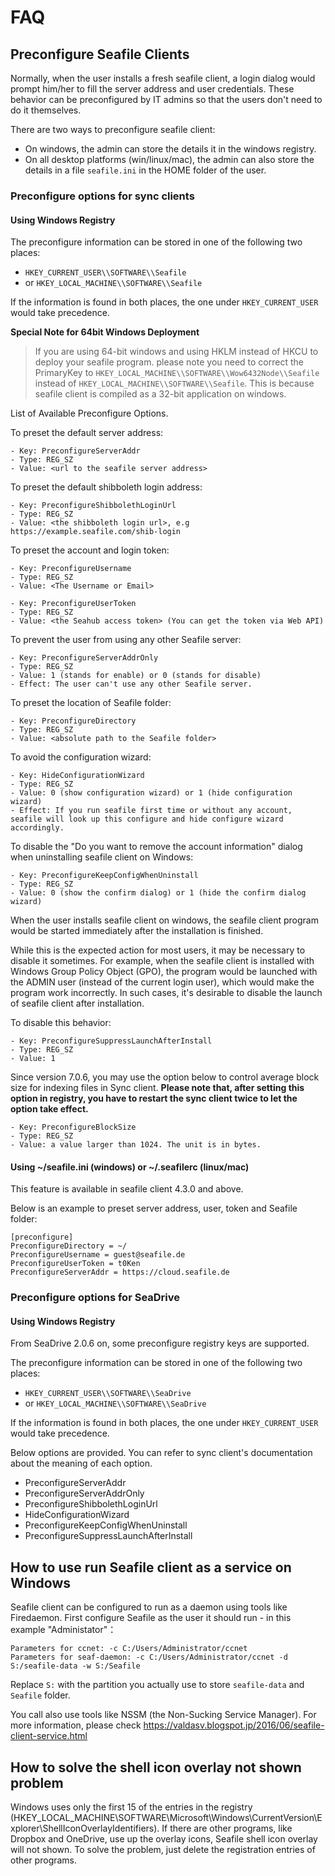 # FAQ

## Preconfigure Seafile Clients

Normally, when the user installs a fresh seafile client, a login dialog would prompt him/her to fill the server address and user credentials. These behavior can be preconfigured by IT admins so that the users don't need to do it themselves.

There are two ways to preconfigure seafile client:

* On windows, the admin can store the details it in the windows registry.
* On all desktop platforms (win/linux/mac), the admin can also store the details in a file `seafile.ini` in the HOME folder of the user.

### Preconfigure options for sync clients

#### Using Windows Registry

The preconfigure information can be stored in one of the following two places:

* `HKEY_CURRENT_USER\\SOFTWARE\\Seafile`
* or `HKEY_LOCAL_MACHINE\\SOFTWARE\\Seafile`

If the information is found in both places, the one under `HKEY_CURRENT_USER` would take precedence.

**Special Note for 64bit Windows Deployment**

> If you are using 64-bit windows and using HKLM instead of HKCU to deploy your seafile program. please note you need to correct the PrimaryKey to `HKEY_LOCAL_MACHINE\\SOFTWARE\\Wow6432Node\\Seafile` instead of `HKEY_LOCAL_MACHINE\\SOFTWARE\\Seafile`. This is because seafile client is compiled as a 32-bit application on windows.

List of Available Preconfigure Options.

To preset the default server address:

```
- Key: PreconfigureServerAddr
- Type: REG_SZ
- Value: <url to the seafile server address>

```

To preset the default shibboleth login address:

```
- Key: PreconfigureShibbolethLoginUrl
- Type: REG_SZ
- Value: <the shibboleth login url>, e.g https://example.seafile.com/shib-login

```

To preset the account and login token:

```
- Key: PreconfigureUsername
- Type: REG_SZ
- Value: <The Username or Email>

```

```
- Key: PreconfigureUserToken
- Type: REG_SZ
- Value: <the Seahub access token> (You can get the token via Web API)

```

To prevent the user from using any other Seafile server:

```
- Key: PreconfigureServerAddrOnly
- Type: REG_SZ
- Value: 1 (stands for enable) or 0 (stands for disable)
- Effect: The user can't use any other Seafile server.

```

To preset the location of Seafile folder:

```
- Key: PreconfigureDirectory
- Type: REG_SZ
- Value: <absolute path to the Seafile folder>

```

To avoid the configuration wizard:

```
- Key: HideConfigurationWizard
- Type: REG_SZ
- Value: 0 (show configuration wizard) or 1 (hide configuration wizard)
- Effect: If you run seafile first time or without any account, seafile will look up this configure and hide configure wizard accordingly.

```

To disable the "Do you want to remove the account information" dialog when uninstalling seafile client on Windows:

```
- Key: PreconfigureKeepConfigWhenUninstall
- Type: REG_SZ
- Value: 0 (show the confirm dialog) or 1 (hide the confirm dialog wizard)

```

When the user installs seafile client on windows, the seafile client program would be started immediately after the installation is finished.

While this is the expected action for most users, it may be necessary to disable it sometimes. For example, when the seafile client is installed with Windows Group Policy Object (GPO), the program would be launched with the ADMIN user (instead of the current login user), which would make the program work incorrectly. In such cases, it's desirable to disable the launch of seafile client after installation.

To disable this behavior:

```
- Key: PreconfigureSuppressLaunchAfterInstall
- Type: REG_SZ
- Value: 1

```

Since version 7.0.6, you may use the option below to control average block size for indexing files in Sync client. **Please note that, after setting this option in registry, you have to restart the sync client twice to let the option take effect.**

```
- Key: PreconfigureBlockSize
- Type: REG_SZ
- Value: a value larger than 1024. The unit is in bytes.

```

#### Using ~/seafile.ini (windows) or ~/.seafilerc (linux/mac)

This feature is available in seafile client 4.3.0 and above.

Below is an example to preset server address, user, token and Seafile folder:

```
[preconfigure]
PreconfigureDirectory = ~/
PreconfigureUsername = guest@seafile.de
PreconfigureUserToken = t0Ken
PreconfigureServerAddr = https://cloud.seafile.de

```

### Preconfigure options for SeaDrive

#### Using Windows Registry

From SeaDrive 2.0.6 on, some preconfigure registry keys are supported.

The preconfigure information can be stored in one of the following two places:

* `HKEY_CURRENT_USER\\SOFTWARE\\SeaDrive`
* or `HKEY_LOCAL_MACHINE\\SOFTWARE\\SeaDrive`

If the information is found in both places, the one under `HKEY_CURRENT_USER` would take precedence.

Below options are provided. You can refer to sync client's documentation about the meaning of each option.

* PreconfigureServerAddr
* PreconfigureServerAddrOnly
* PreconfigureShibbolethLoginUrl
* HideConfigurationWizard
* PreconfigureKeepConfigWhenUninstall
* PreconfigureSuppressLaunchAfterInstall

## How to use run Seafile client as a service on Windows

Seafile client can be configured to run as a daemon using tools like Firedaemon. First configure Seafile as the user it should run - in this example "Administator"：

```
Parameters for ccnet: -c C:/Users/Administrator/ccnet
Parameters for seaf-daemon: -c C:/Users/Administrator/ccnet -d S:/seafile-data -w S:/Seafile

```

Replace `S:` with the partition you actually use to store `seafile-data` and `Seafile` folder.

You call also use tools like NSSM (the Non-Sucking Service Manager). For more information, please check <https://valdasv.blogspot.jp/2016/06/seafile-client-service.html>

## How to solve the shell icon overlay not shown problem

Windows uses only the first 15 of the entries in the registry 
(HKEY_LOCAL_MACHINE\\SOFTWARE\\Microsoft\\Windows\\CurrentVersion\\Explorer\\ShellIconOverlayIdentifiers). If there are other programs, like Dropbox and OneDrive, use up the overlay icons, Seafile shell icon overlay will not shown. To solve the problem, just delete the registration entries of other programs.
